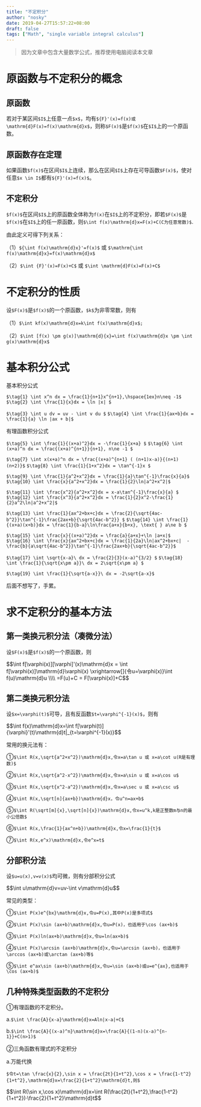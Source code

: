```yaml
---
title: "不定积分"
author: "nosky"
date: 2019-04-27T15:57:22+08:00
draft: false
tags: ["Math", "single variable integral calculus"]
---
```

> 因为文章中包含大量数学公式，推荐使用电脑阅读本文章

# 原函数与不定积分的概念

## 原函数

若对于某区间`$I$`上任意一点`$x$`，均有`${F}'(x)=f(x)或\mathrm{d}F(x)=f(x)\mathrm{d}x$`，则称`$F(x)$`是`$f(x)$`在`$I$`上的一个原函数。

## 原函数存在定理

如果函数`$f(x)$`在区间`$I$`上连续，那么在区间`$I$`上存在可导函数`$F(x)$`，使对任意`$x \in I$`都有`${F}'(x)=f(x)$`。

## 不定积分

`$f(x)$`在区间`$I$`上的原函数全体称为`f(x)`在`$I$`上的不定积分，即若`$F(x)$`是`$f(x)$`在`$I$`上的任一原函数，则`$\int f(x)\mathrm{d}x=F(x)+C(C为任意常数)$`.

由此定义可得下列关系：

（1）`${\int f(x)\mathrm{d}x}'=f(x)$`    或   `$\mathrm{\int f(x)\mathrm{d}x}=f(x)\mathrm{d}x$`

（2）`$\int {F}'(x)=F(x)+C$`   或   `$\int \mathrm{d}F(x)=F(x)+C$`

# 不定积分的性质

设`$F(x)$`是`$f(x)$`的一个原函数，`$k$`为非零常数，则有

（1）`$\int kf(x)\mathrm{d}x=k\int f(x)\mathrm{d}x$;`

（2）`$\int [f(x) \pm g(x)]\mathrm{d}{x}=\int f(x)\mathrm{d}x \pm \int g(x)\mathrm{d}x$`

# 基本积分公式

基本积分公式

`$\tag{1} \int x^n dx = \frac{1}{n+1}x^{n+1},\hspace{1ex}n\neq -1$`   `$\tag{2} \int \frac{1}{x}dx = \ln |x| $`

`$\tag{3} \int u dv = uv - \int v du $`  `$\tag{4} \int \frac{1}{ax+b}dx = \frac{1}{a} \ln |ax + b|$`

有理函数积分公式

`$\tag{5} \int \frac{1}{(x+a)^2}dx = -\frac{1}{x+a} $`  `$\tag{6} \int (x+a)^n dx = \frac{(x+a)^{n+1}}{n+1}, n\ne -1 $`

`$\tag{7} \int x(x+a)^n dx = \frac{(x+a)^{n+1} ( (n+1)x-a)}{(n+1)(n+2)}$` `$\tag{8} \int \frac{1}{1+x^2}dx = \tan^{-1}x $`

`$\tag{9} \int \frac{1}{a^2+x^2}dx = \frac{1}{a}\tan^{-1}\frac{x}{a}$`  `$\tag{10} \int \frac{x}{a^2+x^2}dx = \frac{1}{2}\ln|a^2+x^2|$` 

`$\tag{11} \int \frac{x^2}{a^2+x^2}dx = x-a\tan^{-1}\frac{x}{a} $`  `$\tag{12} \int \frac{x^3}{a^2+x^2}dx = \frac{1}{2}x^2-\frac{1}{2}a^2\ln|a^2+x^2|$`

`$\tag{13} \int \frac{1}{ax^2+bx+c}dx = \frac{2}{\sqrt{4ac-b^2}}\tan^{-1}\frac{2ax+b}{\sqrt{4ac-b^2}} $`  `$\tag{14} \int \frac{1}{(x+a)(x+b)}dx = \frac{1}{b-a}\ln\frac{a+x}{b+x}, \text{ } a\ne b $`

`$\tag{15} \int \frac{x}{(x+a)^2}dx = \frac{a}{a+x}+\ln |a+x|$`  `$\tag{16} \int \frac{x}{ax^2+bx+c}dx = \frac{1}{2a}\ln|ax^2+bx+c| 
-\frac{b}{a\sqrt{4ac-b^2}}\tan^{-1}\frac{2ax+b}{\sqrt{4ac-b^2}}$`

`$\tag{17} \int \sqrt{x-a}\ dx = \frac{2}{3}(x-a)^{3/2} $`  `$\tag{18} \int \frac{1}{\sqrt{x\pm a}}\ dx = 2\sqrt{x\pm a} $`

`$\tag{19} \int \frac{1}{\sqrt{a-x}}\ dx = -2\sqrt{a-x}$`

后面不想写了，手累。

# 求不定积分的基本方法

## 第一类换元积分法（凑微分法）



设`$F(x)$`是`$f(x)$`的一个原函数，则

<div>$$\int f[\varphi(x)][\varphi]'(x)\mathrm{d}x = \int f[\varphi(x)]\mathrm{d}\varphi(x) \xrightarrow[]{令u=\varphi(x)}\int f(u)\mathrm{d}u \\\\ =F(u)+C = F[\varphi(x)]+C$$</div>

## 第二类换元积分法

设`$x=\varphi(t)$`可导，且有反函数`$t=\varphi^{-1}(x)$`，则有

<div>$$\int f(x)\mathrm{d}x=\int f[\varphi(t)]{\varphi}'(t)\mathrm{d}t|_{t=\varphi^{-1}(x)}$$</div>

常用的换元法有：

①`$\int R(x,\sqrt{a^2+x^2})\mathrm{d}x,令x=a\tan u 或 x=a\cot u(R是有理数)$`

②`$\int R(x,\sqrt{a^2-x^2})\mathrm{d}x,令x=a\sin u 或 x=a\cos u$`

③`$\int R(x,\sqrt{x^2-a^2})\mathrm{d}x,令x=a\sec u 或 x=a\csc u$`

④`$\int R(x,\sqrt[n]{ax+b})\mathrm{d}x，令u^n=ax+b$`

⑤`$\int R(\sqrt[m]{x},\sqrt[n]{x})\mathrm{d}x,令x=u^k,k是正整数m与n的最小公倍数$`

⑥`$\int R(x,\frac{1}{ax^n+b})\mathrm{d}x,令x=\frac{1}{t}$`

⑦`$\int R(x,e^x)\mathrm{d}x,令e^x=t$`

## 分部积分法

设`$u=u(x),v=v(x)$`均可微，则有分部积分公式

<div>$$\int u\mathrm{d}v=uv-\int v\mathrm{d}u$$</div>

常见的类型：

①`$\int P(x)e^{bx}\mathrm{d}x,令u=P(x),其中P(x)是多项式$`

②`$\int P(x)\sin (ax+b)\mathrm{d}x,令u=P(x)，也适用于\cos (ax+b)$`

③`$\int P(x)ln(ax+b)\mathrm{d}x,令u=ln(ax+b)$`

④`$\int P(x)\arcsin (ax+b)\mathrm{d}x,令u=\arcsin (ax+b)，也适用于\arccos (ax+b)或\arctan (ax+b)等$`

⑤`$\int e^ax\sin (ax+b)\mathrm{d}x,令u=\sin (ax+b)或u=e^{ax},也适用于\cos (ax+b)$`

## 几种特殊类型函数的不定积分

①有理函数的不定积分。

a.`$\int \frac{A}{x-a}\mathrm{d}x=Aln|x-a|+C$`

b.`$\int \frac{A}{(x-a)^n}\mathrm{d}x=\frac{A}{(1-n)(x-a)^{n-1}}+C(n>1)$`

②三角函数有理式的不定积分

a.万能代换

`$令t=\tan \frac{x}{2},\sin x = \frac{2t}{1+t^2},\cos x = \frac{1-t^2}{1+t^2},\mathrm{d}x=\frac{2}{1+t^2}\mathrm{d}t,则$`

<div>$$\int R(\sin x,\cos x)\mathrm{d}x=\int R(\frac{2t}{1+t^2},\frac{1-t^2}{1+t^2})·\frac{2}{1+t^2}\mathrm{d}t$$</div>